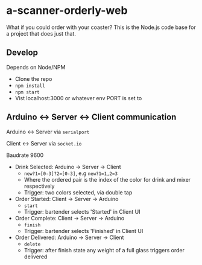 # a-scanner-orderly-web

What if you could order with your coaster? This is the Node.js code base for a project that does just that.

## Develop

Depends on Node/NPM

* Clone the repo
* `npm install`
* `npm start`
* Vist localhost:3000 or whatever env PORT is set to

## Arduino <-> Server <-> Client communication

Arduino <-> Server via `serialport`

Client <-> Server via `socket.io`

Baudrate 9600

- Drink Selected: Arduino -> Server -> Client
  * `new?1=[0-3]?2=[0-3]`, e.g `new?1=1,2=3` 
  * Where the ordered pair is the index of the color for drink and mixer respectively
  * Trigger: two colors selected, via double tap
- Order Started: Client -> Server -> Arduino
  * `start`
  * Trigger: bartender selects 'Started' in Client UI
- Order Complete: Client -> Server -> Arduino
  * `finish`
  * Trigger: bartender selects 'Finished' in Client UI
- Order Delivered: Arduino -> Server -> Client
  * `delete`
  * Trigger: after finish state any weight of a full glass triggers order delivered
